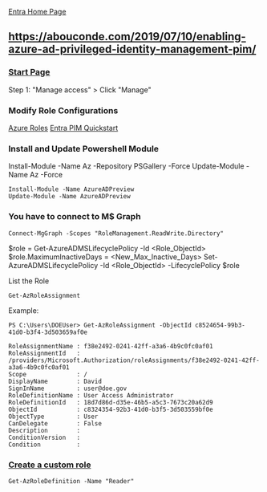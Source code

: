 
[Entra Home Page](https://entra.microsoft.com/#home)

## https://abouconde.com/2019/07/10/enabling-azure-ad-privileged-identity-management-pim/


### [Start Page](https://portal.azure.com/#view/Microsoft_Azure_PIMCommon/CommonMenuBlade/~/quickStart)

Step 1: "Manage access" > Click "Manage"

### Modify Role Configurations
[Azure Roles](https://portal.azure.com/#view/Microsoft_Azure_PIMCommon/ResourceMenuBlade/~/roles/resourceId//resourceType/tenant/provider/aadroles/defaultId/roles)
[Entra PIM Quickstart](https://entra.microsoft.com/#view/Microsoft_Azure_PIMCommon/ResourceMenuBlade/~/quickstart/resourceId//resourceType/tenant/provider/aadroles)

### Install and Update Powershell Module
Install-Module -Name Az -Repository PSGallery -Force
Update-Module -Name Az -Force

```
Install-Module -Name AzureADPreview
Update-Module -Name AzureADPreview
```
### You have to connect to M$ Graph
```
Connect-MgGraph -Scopes "RoleManagement.ReadWrite.Directory"
```
$role = Get-AzureADMSLifecyclePolicy -Id <Role_ObjectId>
$role.MaximumInactiveDays = <New_Max_Inactive_Days>
Set-AzureADMSLifecyclePolicy -Id <Role_ObjectId> -LifecyclePolicy $role

List the Role
```
Get-AzRoleAssignment
```
Example:
```
PS C:\Users\DOEUser> Get-AzRoleAssignment -ObjectId c8524654-99b3-41d0-b3f4-3d503659af0e

RoleAssignmentName : f38e2492-0241-42ff-a3a6-4b9c0fc0af01
RoleAssignmentId   : /providers/Microsoft.Authorization/roleAssignments/f38e2492-0241-42ff-a3a6-4b9c0fc0af01
Scope              : /
DisplayName        : David
SignInName         : user@doe.gov
RoleDefinitionName : User Access Administrator
RoleDefinitionId   : 18d7d86d-d35e-46b5-a5c3-7673c20a62d9
ObjectId           : c8324354-92b3-41d0-b3f5-3d503559bf0e
ObjectType         : User
CanDelegate        : False
Description        :
ConditionVersion   :
Condition          :
```
### [Create a custom role](https://learn.microsoft.com/en-us/azure/role-based-access-control/tutorial-custom-role-powershell)
```
Get-AzRoleDefinition -Name "Reader"
```